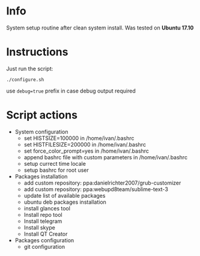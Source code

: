 # Info
System setup routine after clean system install. Was tested on **Ubuntu 17.10**

# Instructions
Just run the script:
```
./configure.sh
```
use `debug=true` prefix in case debug output required

# Script actions
* System configuration
    * set HISTSIZE=100000 in /home/ivan/.bashrc
    * set HISTFILESIZE=200000 in /home/ivan/.bashrc
    * set force_color_prompt=yes in /home/ivan/.bashrc
    * append bashrc file with custom parameters in /home/ivan/.bashrc
    * setup currect time locale
    * setup bashrc for root user
* Packages installation
    * add custom repository: ppa:danielrichter2007/grub-customizer
    * add custom repository: ppa:webupd8team/sublime-text-3
    * update list of available packages
    * ubuntu deb packages installation
    * install glances tool
    * Install repo tool
    * Install telegram
    * Install skype
    * Install QT Creator
* Packages configuration
    * git configuration

